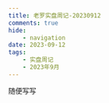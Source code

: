```yaml
---
title: 老罗实盘周记-20230912
comments: true
hide:
    - navigation
date: 2023-09-12
tags:
    - 实盘周记
    - 2023年9月
---
```


随便写写